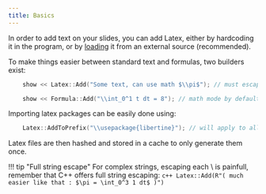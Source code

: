 ```yaml
---
title: Basics
---
```


In order to add text on your slides, you can add Latex, either by hardcoding it in the program, or by [loading](../dynamic) it from an external source (recommended).

To make things easier between standard text and formulas, two builders exist:

```c++
    show << Latex::Add("Some text, can use math $\\pi$"); // must escape caracters

    show << Formula::Add("\\int_0^1 t dt = 8"); // math mode by default
```

Importing latex packages can be easily done using:

```c++
    Latex::AddToPrefix("\\usepackage{libertine}"); // will apply to all
```

Latex files are then hashed and stored in a cache to only generate them once.

!!! tip "Full string escape"
    For complex strings, escaping each \ is painfull, remember that C++ offers full string escaping:
    ```c++
    Latex::Add(R"( much easier like that : $\pi = \int_0^3 1 dt$ )")    
    ```
